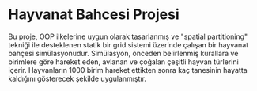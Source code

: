 # Hayvanat Bahcesi Projesi
Bu proje, OOP ilkelerine uygun olarak tasarlanmış ve "spatial partitioning" tekniği ile desteklenen statik bir grid sistemi üzerinde çalışan bir hayvanat bahçesi simülasyonudur. Simülasyon, önceden belirlenmiş kurallara ve birimlere göre hareket eden, avlanan ve çoğalan çeşitli hayvan türlerini içerir.  Hayvanların 1000 birim hareket ettikten sonra kaç tanesinin hayatta kaldığını gösterecek şekilde uygulanmıştır.
